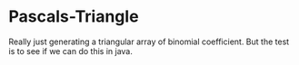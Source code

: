 # Pascals-Triangle
Really just generating a triangular array of binomial coefficient. But the test is to see if we can do this in java. 
